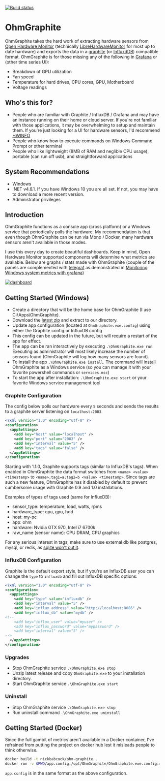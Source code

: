 [![Build status](https://ci.appveyor.com/api/projects/status/c8b43wg7qtwicjj6/branch/master?svg=true)](https://ci.appveyor.com/project/nickbabcock/ohmgraphite/branch/master)

# OhmGraphite

OhmGraphite takes the hard work of extracting hardware sensors from [Open Hardware Monitor](http://openhardwaremonitor.org/) (technically [LibreHardwareMonitor](https://github.com/LibreHardwareMonitor/LibreHardwareMonitor) for most up to date hardware) and exports the data in a [graphite](https://graphiteapp.org/) (or [InfluxdDB](https://www.influxdata.com/)) compatible format. OhmGraphite is for those missing any of the following in [Grafana](https://grafana.com/) or (other time series UI):

- Breakdown of GPU utilization
- Fan speed
- Temperature for hard drives, CPU cores, GPU, Motherboard
- Voltage readings

## Who's this for?

- People who are familiar with Graphite / InfluxDB / Grafana and may have an instance running on their home or cloud server. If you're not familiar with those applications, it may be overwhelming to setup and maintain them. If you're just looking for a UI for hardware sensors, I'd recommend [HWINFO](https://www.hwinfo.com/)
- People who know how to execute commands on Windows Command Prompt or other terminal
- People who like lightweight (8MB of RAM and neglible CPU usage), portable (can run off usb), and straightforward applications

## System Recommendations

- Windows
- .NET v4.6.1. If you have Windows 10 you are all set. If not, you may have to download a more recent version.
- Administrator privileges

## Introduction

OhmGraphite functions as a console app (cross platform) or a Windows service that periodically polls the hardware. My recommendation is that even though OhmGraphite can be run via Mono / Docker, many hardware sensors aren't available in those modes.

I use this every day to create beautiful dashboards. Keep in mind, Open Hardware Monitor supported components will determine what metrics are available. Below are graphs / stats made with OhmGraphite (couple of the panels are complemented with [telegraf](https://github.com/influxdata/telegraf) as demonstrated in [Monitoring Windows system metrics with grafana](https://nbsoftsolutions.com/blog/monitoring-windows-system-metrics-with-grafana))

[![dashboard](https://github.com/nickbabcock/OhmGraphite/raw/master/assets/dashboard.png)](https://github.com/nickbabcock/OhmGraphite/raw/master/assets/dashboard.png)

## Getting Started (Windows)

- Create a directory that will be the home base for OhmGraphite (I use C:\Apps\OhmGraphite).
- Download the [latest zip](https://github.com/nickbabcock/OhmGraphite/releases/latest) and extract to our directory.
- Update app configuration (located at `OhmGraphite.exe.config`) using either the Graphite config or InfluxDB config
- This config can be updated in the future, but will require a restart of the app for effect.
- The app can be ran interactively by executing `.\OhmGraphite.exe run`. Executing as administrator will most likely increase the number of sensors found (OhmGraphite will log how many sensors are found).
- To install the app `.\OhmGraphite.exe install`. The command will install OhmGraphite as a Windows service (so you can manage it with your favorite powershell commands or `services.msc`)
- To start the app after installation: `.\OhmGraphite.exe start` or your favorite Windows service management tool

### Graphite Configuration

The config below polls our hardware every `5` seconds and sends the results to a graphite server listening on `localhost:2003`.

```xml
<?xml version="1.0" encoding="utf-8" ?>
<configuration>
  <appSettings>
    <add key="host" value="localhost" />
    <add key="port" value="2003" />
    <add key="interval" value="5" />
    <add key="tags" value="false" />
  </appSettings>
</configuration>
```

Starting with 1.1.0, Graphite supports tags (similar to InfluxDB's tags). When enabled in OhmGraphite the data format switches from `<name> <value> <timestamp>` to `<name>;tag1=a;tag2=b <value> <timestamp>`.  Since tags are such a new feature, OhmGraphite has it disabled by default to prevent cumbersome usage with Graphite 0.9 and 1.0 installations.

Examples of types of tags used (same for InfluxDB):

- sensor_type: temperature, load, watts, rpms
- hardware_type: cpu, gpu, hdd
- host: my-pc
- app: ohm
- hardware: Nvidia GTX 970, Intel i7 6700k
- raw_name (sensor name): CPU DRAM, CPU graphics

For any serious interest in tags, make sure to use external db like postgres, mysql, or redis, as [sqlite won't cut it](https://github.com/graphite-project/docker-graphite-statsd/issues/32#issuecomment-378536784).

### InfluxDB Configuration

Graphite is the default export style, but if you're an InfluxDB user you can change the `type` to `influxdb` and fill out InfluxDB specific options:

```xml
<?xml version="1.0" encoding="utf-8" ?>
<configuration>
  <appSettings>
    <add key="type" value="influxdb" />
    <add key="interval" value="5" />
    <add key="influx_address" value="http://localhost:8086" />
    <add key="influx_db" value="mydb" />
<!--
    <add key="influx_user" value="myuser" />
    <add key="influx_password" value="mypassword" />
    <add key="interval" value="5" />
-->
  </appSettings>
</configuration>
```

### Upgrades

- Stop OhmGraphite service `.\OhmGraphite.exe stop`
- Unzip latest release and copy `OhmGraphite.exe` to your installation directory.
- Start OhmGraphite service `.\OhmGraphite.exe start`

### Uninstall

- Stop OhmGraphite service `.\OhmGraphite.exe stop`
- Run uninstall command `.\OhmGraphite.exe uninstall`

## Getting Started (Docker)

Since the full gambit of metrics aren't available in a Docker container, I've refrained from putting the project on docker hub lest it misleads people to think otherwise.

```bash
docker build -t nickbabcock/ohm-graphite .
docker run -v $PWD/app.config:/opt/OhmGraphite/OhmGraphite.exe.config:ro nickbabcock/ohm-graphite
```

`app.config` is in the same format as the above configuration.
